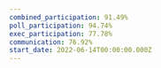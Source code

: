 ```yaml
---
combined_participation: 91.49%
poll_participation: 94.74%
exec_participation: 77.78%
communication: 76.92%
start_date: 2022-06-14T00:00:00.000Z
---
```

